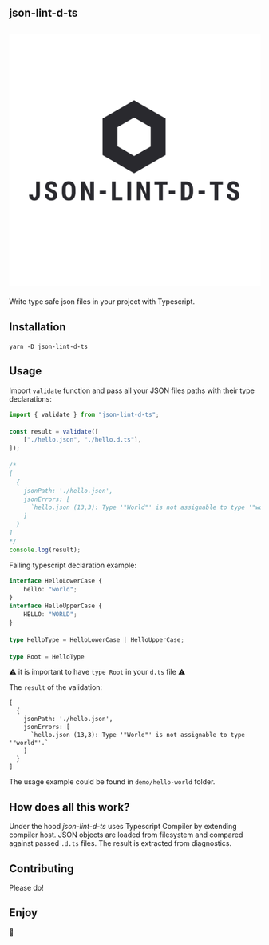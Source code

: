 json-lint-d-ts
------

![image](assets/icon.svg)
------

Write type safe json files in your project with Typescript.

## Installation
`yarn -D json-lint-d-ts`

## Usage

Import `validate` function and pass all your JSON files paths with their type declarations:

```typescript
import { validate } from "json-lint-d-ts";

const result = validate([
    ["./hello.json", "./hello.d.ts"],
]);

/*
[
  {
    jsonPath: './hello.json',
    jsonErrors: [
      `hello.json (13,3): Type '"World"' is not assignable to type '"world"'.`
    ]
  }
]
*/
console.log(result);
```

Failing typescript declaration example:

```typescript
interface HelloLowerCase {
    hello: "world";
}
interface HelloUpperCase {
    HELLO: "WORLD";
}

type HelloType = HelloLowerCase | HelloUpperCase;

type Root = HelloType

```

⚠️ it is important to have `type Root` in your `d.ts` file ⚠️

The `result` of the validation:

```shell script
[
  {
    jsonPath: './hello.json',
    jsonErrors: [
      `hello.json (13,3): Type '"World"' is not assignable to type '"world"'.`
    ]
  }
]
```

The usage example could be found in `demo/hello-world` folder.

## How does all this work?
Under the hood *json-lint-d-ts* uses Typescript Compiler by extending compiler host.
JSON objects are loaded from filesystem and compared against passed `.d.ts` files.
The result is extracted from diagnostics. 

## Contributing
Please do!

## Enjoy

🚀
